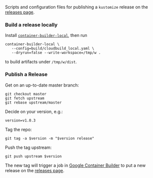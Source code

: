 [releases page]: https://github.com/kubernetes-sigs/kustomize/releases
[`container-builder-local`]: https://github.com/GoogleCloudPlatform/container-builder-local
[Google Container Builder]: https://cloud.google.com/container-builder

Scripts and configuration files for publishing a
`kustomize` release on the [releases page].

### Build a release locally

Install [`container-builder-local`], then run

```
container-builder-local \
   --config=build/cloudbuild_local.yaml \
   --dryrun=false --write-workspace=/tmp/w .
```

to build artifacts under `/tmp/w/dist`.

### Publish a Release

Get on an up-to-date master branch:
```
git checkout master
git fetch upstream
git rebase upstream/master
```

Decide on your version, e.g.:
```
version=v1.0.3
```

Tag the repo:
```
git tag -a $version -m "$version release"
```

Push the tag upstream:
```
git push upstream $version
```

The new tag will trigger a job in [Google Container
Builder] to put a new release on the [releases page].
